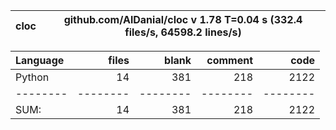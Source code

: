 cloc|github.com/AlDanial/cloc v 1.78  T=0.04 s (332.4 files/s, 64598.2 lines/s)
--- | ---

Language|files|blank|comment|code
:-------|-------:|-------:|-------:|-------:
Python|14|381|218|2122
--------|--------|--------|--------|--------
SUM:|14|381|218|2122
